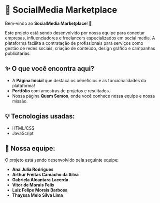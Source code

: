 # 🌟 SocialMedia Marketplace

Bem-vindo ao **SocialMedia Marketplace**! 🚀

Este projeto está sendo desenvolvido por nossa equipe para conectar empresas, influenciadores e freelancers especializados em social media. A plataforma facilita a contratação de profissionais para serviços como gestão de redes sociais, criação de conteúdo, design gráfico e campanhas publicitárias.

## ✨ O que você encontra aqui?

- A **Página Inicial** que destaca os benefícios e as funcionalidades da plataforma!
- **Portfólio** com amostras de projetos e resultados.
- Nossa página **Quem Somos**, onde você conhece nossa equipe e nossa missão.


## 💡 Tecnologias usadas:
- HTML/CSS
- JavaScript

## 👥 Nossa equipe:
O projeto está sendo desenvolvido pela seguinte equipe:

- **Ana Julia Rodrigues**
- **Arthur Freitas Camacho da Silva**
- **Gabriela Alcantara Lacerda**
- **Vitor de Morais Felix**
- **Luiz Felipe Morais Barbosa**
- **Thayssa Melo Silva Lima**

